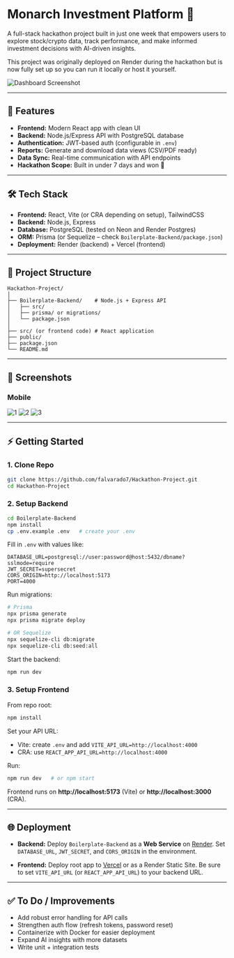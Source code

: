 # Monarch Investment Platform 🦋

A full-stack hackathon project built in just one week that empowers users to explore stock/crypto data, track performance, and make informed investment decisions with AI-driven insights.

This project was originally deployed on Render during the hackathon but is now fully set up so you can run it locally or host it yourself.

![Dashboard Screenshot](./public/screenshots/Monarch.PNG)

---

## 🚀 Features

- **Frontend:** Modern React app with clean UI
- **Backend:** Node.js/Express API with PostgreSQL database
- **Authentication:** JWT-based auth (configurable in `.env`)
- **Reports:** Generate and download data views (CSV/PDF ready)
- **Data Sync:** Real-time communication with API endpoints
- **Hackathon Scope:** Built in under 7 days and won 🥇

---

## 🛠 Tech Stack

- **Frontend:** React, Vite (or CRA depending on setup), TailwindCSS
- **Backend:** Node.js, Express
- **Database:** PostgreSQL (tested on Neon and Render Postgres)
- **ORM:** Prisma (or Sequelize – check `Boilerplate-Backend/package.json`)
- **Deployment:** Render (backend) + Vercel (frontend)

---

## 📂 Project Structure

```
Hackathon-Project/
│
├── Boilerplate-Backend/    # Node.js + Express API
│   ├── src/
│   ├── prisma/ or migrations/
│   └── package.json
│
├── src/ (or frontend code) # React application
├── public/
├── package.json
└── README.md
```

---

## 📸 Screenshots

### Mobile
![1](./public/screenshots/Monarch1.PNG)
![2](./public/screenshots/Monarch2.PNG)
![3](./public/screenshots/Monarch3.PNG)

---

## ⚡ Getting Started

### 1. Clone Repo
```bash
git clone https://github.com/falvarado7/Hackathon-Project.git
cd Hackathon-Project
```

### 2. Setup Backend
```bash
cd Boilerplate-Backend
npm install
cp .env.example .env   # create your .env
```

Fill in `.env` with values like:
```
DATABASE_URL=postgresql://user:password@host:5432/dbname?sslmode=require
JWT_SECRET=supersecret
CORS_ORIGIN=http://localhost:5173
PORT=4000
```

Run migrations:
```bash
# Prisma
npx prisma generate
npx prisma migrate deploy

# OR Sequelize
npx sequelize-cli db:migrate
npx sequelize-cli db:seed:all
```

Start the backend:
```bash
npm run dev
```

### 3. Setup Frontend
From repo root:
```bash
npm install
```

Set your API URL:
- Vite: create `.env` and add
  `VITE_API_URL=http://localhost:4000`
- CRA: use
  `REACT_APP_API_URL=http://localhost:4000`

Run:
```bash
npm run dev   # or npm start
```

Frontend runs on **http://localhost:5173** (Vite) or **http://localhost:3000** (CRA).

---

## 🌐 Deployment

- **Backend:**
  Deploy `Boilerplate-Backend` as a **Web Service** on [Render](https://render.com).
  Set `DATABASE_URL`, `JWT_SECRET`, and `CORS_ORIGIN` in the environment.

- **Frontend:**
  Deploy root app to [Vercel](https://vercel.com) or as a Render Static Site.
  Be sure to set `VITE_API_URL` (or `REACT_APP_API_URL`) to your backend URL.

---

## ✅ To Do / Improvements

- Add robust error handling for API calls
- Strengthen auth flow (refresh tokens, password reset)
- Containerize with Docker for easier deployment
- Expand AI insights with more datasets
- Write unit + integration tests
